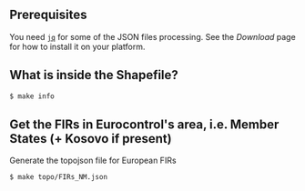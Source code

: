 ## Prerequisites

You need [`jq`](https://stedolan.github.io/jq/) for some of the JSON files processing.
See the *Download* page for how to install it on your platform.


## What is inside the Shapefile?

```bash
$ make info
```


## Get the FIRs in Eurocontrol's area, i.e. Member States (+ Kosovo if present)

Generate the topojson file for European FIRs

```bash
$ make topo/FIRs_NM.json
```
